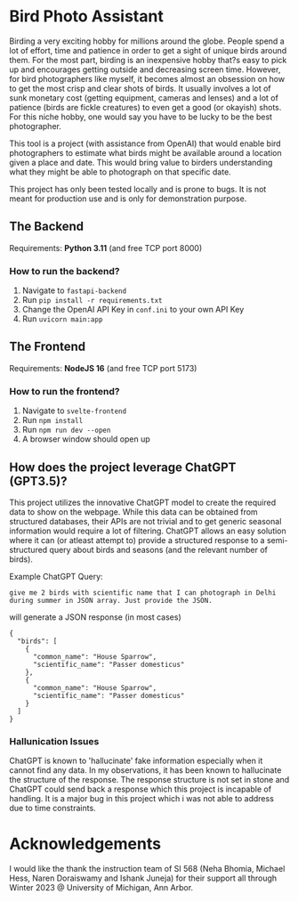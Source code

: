 # Bird Photo Assistant

Birding a very exciting hobby for millions around the globe. People spend a lot of effort, time and patience in order to get a sight of unique birds around them. For the most part, birding is an inexpensive hobby that?s easy to pick up and encourages getting outside and decreasing screen time. However, for bird photographers like myself, it becomes almost an obsession on how to get the most crisp and clear shots of birds. It usually involves a lot of sunk monetary cost (getting equipment, cameras and lenses) and a lot of patience (birds are fickle creatures) to even get a good (or okayish) shots. For this niche hobby, one would say you have to be lucky to be the best photographer.

This tool is a project (with assistance from OpenAI) that would enable bird photographers to estimate what birds might be available around a location given a place and date. This would bring value to birders understanding what they might be able to photograph on that
specific date.

This project has only been tested locally and is prone to bugs. It is not meant for production use and is only for demonstration purpose.


## The Backend

Requirements: **Python 3.11** (and free TCP port 8000)

### How to run the backend?

1. Navigate to `fastapi-backend`
2. Run `pip install -r requirements.txt`
3. Change the OpenAI API Key in `conf.ini` to your own API Key
4. Run `uvicorn main:app`

## The Frontend

Requirements: **NodeJS 16** (and free TCP port 5173)

### How to run the frontend?

1. Navigate to `svelte-frontend`
2. Run `npm install`
3. Run `npm run dev --open`
4. A browser window should open up

## How does the project leverage ChatGPT (GPT3.5)?

This project utilizes the innovative ChatGPT model to create the required data to show on the webpage. While this data can be obtained from structured databases, their APIs are not trivial and to get generic seasonal information would require a lot of filtering. ChatGPT allows an easy solution where it can (or atleast attempt to) provide a structured response to a semi-structured query about birds and seasons (and the relevant number of birds).

Example ChatGPT Query:

```
give me 2 birds with scientific name that I can photograph in Delhi during summer in JSON array. Just provide the JSON.
```
will generate a JSON response (in most cases)

```
{
  "birds": [
    {
      "common_name": "House Sparrow",
      "scientific_name": "Passer domesticus"
    },
    {
      "common_name": "House Sparrow",
      "scientific_name": "Passer domesticus"
    }
  ]
}

```

### Hallunication Issues

ChatGPT is known to 'hallucinate' fake information especially when it cannot find any data. In my observations, it has been known to hallucinate the structure of the response. The response structure is not set in stone and ChatGPT could send back a response which this project is incapable of handling. It is a major bug in this project which i was not able to address due to time constraints.

# Acknowledgements

I would like the thank the instruction team of SI 568 (Neha Bhomia, Michael Hess, Naren Doraiswamy and Ishank Juneja) for their support all through Winter 2023 @ University of Michigan, Ann Arbor.